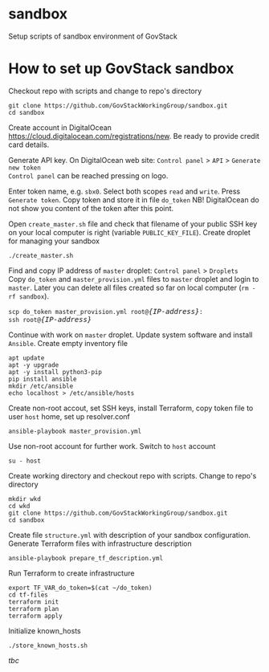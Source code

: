 # sandbox
Setup scripts of sandbox environment of GovStack

# How to set up GovStack sandbox
Checkout repo with scripts and change to repo's directory
```
git clone https://github.com/GovStackWorkingGroup/sandbox.git
cd sandbox
```
Create account in DigitalOcean <https://cloud.digitalocean.com/registrations/new>. Be ready to provide credit card details.

Generate API key. On DigitalOcean web site: `Control panel` > `API` > `Generate new token`  
`Control panel` can be reached pressing on logo.

Enter token name, e.g. `sbx0`. Select both scopes `read` and `write`. Press `Generate token`.
Copy token and store it in file `do_token` NB! DigitalOcean do not show you content of the token after this point.

Open `create_master.sh` file and check that filename of your public SSH key on your local computer is right (variable `PUBLIC_KEY_FILE`).
Create droplet for managing your sandbox

```
./create_master.sh
```

Find and copy IP address of `master` droplet: `Control panel` > `Droplets`  
Copy `do_token` and `master_provision.yml` files to `master` droplet
and login to `master`.
Later you can delete all files created so far on local computer (`rm -rf sandbox`).

<pre>
<code>scp do_token master_provision.yml root@</code><em>{IP-address}</em><code>:</code>
<code>ssh root@</code><em>{IP-address}</em>
</pre>

Continue with work on `master` droplet. Update system software and install `Ansible`. Create empty inventory file

```
apt update
apt -y upgrade
apt -y install python3-pip
pip install ansible
mkdir /etc/ansible
echo localhost > /etc/ansible/hosts
```

Create non-root accout, set SSH keys, install Terraform, copy token file to user `host` home, set up resolver.conf

```
ansible-playbook master_provision.yml
```

Use non-root account for further work. Switch to `host` account

```
su - host
```

Create working directory and checkout repo with scripts. Change to repo's directory

```
mkdir wkd
cd wkd
git clone https://github.com/GovStackWorkingGroup/sandbox.git
cd sandbox
```

Create file `structure.yml` with description of your sandbox configuration. Generate Terraform files with infrastructure description

```
ansible-playbook prepare_tf_description.yml
```

Run Terraform to create infrastructure

```
export TF_VAR_do_token=$(cat ~/do_token)
cd tf-files
terraform init
terraform plan
terraform apply
```

Initialize known_hosts

```
./store_known_hosts.sh
```

_tbc_ 
